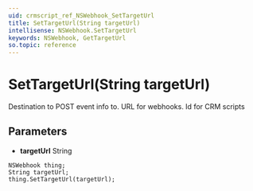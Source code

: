```yaml
---
uid: crmscript_ref_NSWebhook_SetTargetUrl
title: SetTargetUrl(String targetUrl)
intellisense: NSWebhook.SetTargetUrl
keywords: NSWebhook, GetTargetUrl
so.topic: reference
---
```


# SetTargetUrl(String targetUrl)

Destination to POST event info to. URL for webhooks. Id for CRM scripts

## Parameters

* **targetUrl** String

```crmscript
NSWebhook thing;
String targetUrl;
thing.SetTargetUrl(targetUrl);
```

